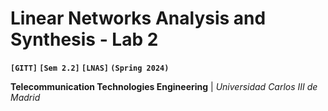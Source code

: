 # Linear Networks Analysis and Synthesis - Lab 2
**`[GITT]` `[Sem 2.2]` `[LNAS]` `(Spring 2024)`**

**Telecommunication Technologies Engineering** | *Universidad Carlos III de Madrid*

